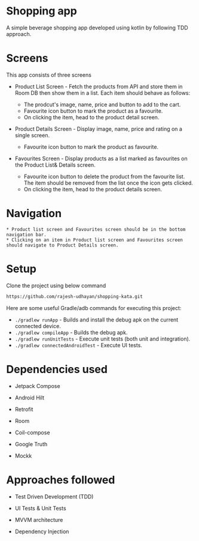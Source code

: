 # Shopping app

A simple beverage shopping app developed using kotlin by following TDD approach. 

# Screens

This app consists of three screens

* Product List Screen - Fetch the products from API and store them in Room DB then show them in a list. Each item should behave as follows:
    * The prodcut's image, name, price and button to add to the cart.
    * Favourite icon button to mark the product as a favourite.
    * On clicking the item, head to the product detail screen.
    
* Product Details Screen - Display image, name, price and rating on a single screen.
    * Favourite icon button to mark the product as favourite.
    
* Favourites Screen - Display products as a list marked as favourites on the Product List& Details screen.
    * Favourite icon button to delete the product from the favourite list. The item should be removed from the list once the icon gets clicked.
    * On clicking the item, head to the product details screen.
    
# Navigation

    * Product list screen and Favourites screen should be in the bottom navigation bar.
    * Clicking on an item in Product list screen and Favourites screen should navigate to Product Details screen.

# Setup

Clone the project using below command

```bash
https://github.com/rajesh-udhayan/shopping-kata.git
```

Here are some useful Gradle/adb commands for executing this project:

 * `./gradlew runApp` - Builds and install the debug apk on the current connected device.
 * `./gradlew compileApp` - Builds the debug apk.
 * `./gradlew runUnitTests` - Execute unit tests (both unit and integration).
 * `./gradlew connectedAndroidTest` - Execute UI tests.
 
 # Dependencies used
 
 - Jetpack Compose
 
 - Android Hilt
 
 - Retrofit
 
 - Room
 
 - Coil-compose
 
 - Google Truth 
 
 - Mockk
 
 # Approaches followed 
 
 - Test Driven Development (TDD)

- UI Tests & Unit Tests

- MVVM architecture

- Dependency Injection
